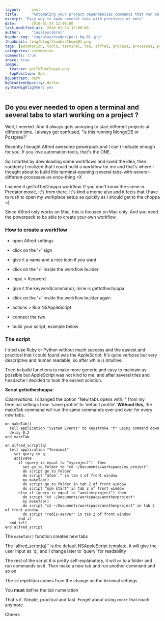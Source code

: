 ```yaml
---
layout:     post
title:      "Automating your project dependencies commands that run on terminal with Alfred"
excerpt: "Easy way to open several tabs with processes at once"
date:       2016-01-24 12:00:00
last_modified_at:  2016-01-24 12:00:00
author:     "cassioscabral"
header-img: "img/blog/header/post-bg-01.jpg"
thumbnail: /img/blog/thumbs/thumb01.png
tags: [automation, tools, terminal, tab, alfred, process, processes, project, dependencies, cassioscabral, cassio, cabral, cassio s cabral, cassio soares cabral]
categories: automation
comments: true
share: true
image:
  feature: getToTheChoppa.png
  topPosition: 0px
bgContrast: dark
bgGradientOpacity: darker
syntaxHighlighter: yes
---
```


## Do you ever needed to open a terminal and several tabs to start working on a project ?


Well, I needed. And it always gets annoying to start different projects at different time. I always get confused, "is this running MongoDB or Postgres?"

Recently I bought Alfred awesome powerpack and I can't indicate enough for you. If you love automation tools, that's the ONE.

So I started by downloading some workflows and loved the idea, then suddenly I realized that I could build a workflow for me and that's where I thought about to build this terminal-opening-several-tabs-with-several-different-processes-at-once-thing =X

I named it getToTheChoppa workflow. If you don't know the scene in Predator movie, it's from there. It's kind a meme also and it feels that I have to rush to open my workplace setup as quickly as I should get to the choppa =)

Since Alfred only works on Mac, this is focused on Mac only. And you need the powerpack to be able to create your own workflow.

### How to create a workflow

  - open Alfred settings
  - click on the '+' sign
  - give it a name and a nice icon if you want

  - click on the '+' inside the workflow builder
  - input > Keyword
  - give it the keyword(command), mine is gettothechoppa

  - click on the '+' inside the workflow builder again
  - actions > Run NSAppleScript

  - connect the two

  - build your script, example below


### The script

I tried use Ruby or Python without much success and the easiest and practical that I could found was the AppleScript.
It's quite verbose but very descriptive and human readable, so after while is intuitive.

Tried to build functions to make more generic and easy to maintain as possible but AppleScript was not kind to me, and after several tries and headache I decided to took the easiest solution.

**Script gettothechoppa:**

*Observations*: I changed the option "New tabs opens with: " from my terminal settings from 'same profile' to 'default profile'. **Without this**, the makeTab command will run the same commands over and over for every new tabs.

```applescript
on makeTab()
  tell application "System Events" to keystroke "t" using command down
  delay 0.2
end makeTab

on alfred_script(q)
  tell application "Terminal"
    set query to q
    activate
      if (query is equal to "myproject")  then
        set go_to_folder to "cd ~/Documents/workspace/my_project"
        do script go_to_folder
        do script "atom ." in tab 1 of front window
        my makeTab()
        do script go_to_folder in tab 2 of front window
        do script "npm start" in tab 2 of front window
      else if (query is equal to "anotherproject") then
        do script "cd ~/Documents/workspace/anotherproject"
        my makeTab()
        do script "cd ~/Documents/workspace/anotherproject" in tab 2 of front window
        do script "redis-server" in tab 2 of front window
      end if
  end tell
end alfred_script
```

The `makeTab()` function creates new tabs

The `alfred_script(q)`` is the default NSAppleScript template, it will give the user input as 'q', and I change later to 'query' for readability

The rest of the script it is pretty self-explanatory, it will `cd` to a folder and run commands on it. Then make a new tab and run another command and so on

The `cd` repetition comes from the change on the terminal settings

You **must** define the tab numeration

That's it. Simple, practical and fast. Forget about using `cmd+t` that much anymore

Cheers
